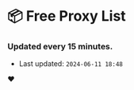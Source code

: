 # :package: Free Proxy List
### Updated every 15 minutes.

- Last updated: `2024-06-11 18:48`

:heart:
